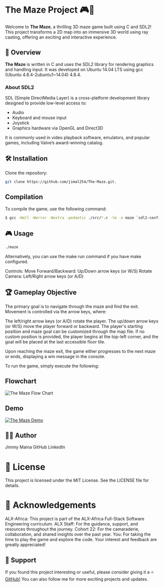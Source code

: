 
# The Maze Project 🎮🧩

Welcome to **The Maze**, a thrilling 3D maze game built using C and SDL2! This project transforms a 2D map into an immersive 3D world using ray casting, offering an exciting and interactive experience.

## 🚀 Overview

**The Maze** is written in C and uses the SDL2 library for rendering graphics and handling input. It was developed on Ubuntu 14.04 LTS using gcc (Ubuntu 4.8.4-2ubuntu1~14.04) 4.8.4.

### About SDL2

SDL (Simple DirectMedia Layer) is a cross-platform development library designed to provide low-level access to:
- Audio
- Keyboard and mouse input
- Joystick
- Graphics hardware via OpenGL and Direct3D

It is commonly used in video playback software, emulators, and popular games, including Valve’s award-winning catalog.

## 🛠️ Installation

Clone the repository:
```bash
git clone https://github.com/jimal254/The-Maze.git.
```

## Compilation
To compile the game, use the following command:

```bash
$ gcc -Wall -Werror -Wextra -pedantic ./src/*.c -lm -o maze `sdl2-config --cflags` `sdl2-config --libs`;
```
## 🎮 Usage
```bash
./maze
```
Alternatively, you can use the make run command if you have make configured.

Controls:
Move Forward/Backward: Up/Down arrow keys (or W/S)
Rotate Camera: Left/Right arrow keys (or A/D)
## 🏆 Gameplay Objective
The primary goal is to navigate through the maze and find the exit. Movement is controlled via the arrow keys, where:

The left/right arrow keys (or A/D) rotate the player.
The up/down arrow keys (or W/S) move the player forward or backward.
The player's starting position and maze goal can be customized through the map file. If no custom position is provided, the player begins at the top-left corner, and the goal will be placed at the last accessible floor tile.

Upon reaching the maze exit, the game either progresses to the next maze or ends, displaying a win message in the console.


To run the game, simply execute the following:
## Flowchart
![The Maze Flow Chart](https://i.imgur.com/t0MxNni.png)

## Demo
[![The Maze Demo](https://i.imgur.com/5Ss7s1S.png)](https://www.youtube.com/embed/6T2N8gNUTQ8)

## 👨‍💻 Author
Jimmy Maina
GitHub
LinkedIn

# 📝 License
This project is licensed under the MIT License. See the LICENSE file for details.

# 🙏 Acknowledgements
ALX-Africa: This project is part of the ALX-Africa Full-Stack Software Engineering curriculum.
ALX Staff: For the guidance, support, and resources throughout the journey.
Cohort 22: For the camaraderie, collaboration, and shared insights over the past year.
You: For taking the time to play the game and explore the code. Your interest and feedback are greatly appreciated!
## 🌟 Support
If you found this project interesting or useful, please consider giving it a ⭐️ [GitHub!](https://github.com/jimal254?tab=repositories) You can also follow me for more exciting projects and updates.



